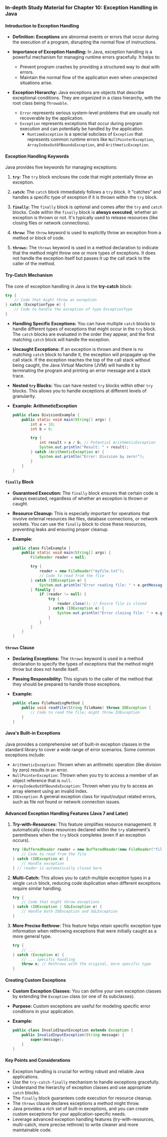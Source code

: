 ### In-depth Study Material for Chapter 10: Exception Handling in Java

#### Introduction to Exception Handling

- **Definition:** **Exceptions** are abnormal events or errors that occur during the execution of a program, disrupting the normal flow of instructions.
    
- **Importance of Exception Handling:** In Java, exception handling is a powerful mechanism for managing runtime errors gracefully. It helps to:
    
    - Prevent program crashes by providing a structured way to deal with errors.
    - Maintain the normal flow of the application even when unexpected situations arise.
- **Exception Hierarchy:** Java exceptions are objects that describe exceptional conditions. They are organized in a class hierarchy, with the root class being `Throwable`.
    
    - `Error` represents serious system-level problems that are usually not recoverable by the application.
    - `Exception` represents exceptions that occur during program execution and can potentially be handled by the application.
        - `RuntimeException` is a special subclass of `Exception` that represents common runtime errors like `NullPointerException`, `ArrayIndexOutOfBoundsException`, and `ArithmeticException`.

#### Exception Handling Keywords

Java provides five keywords for managing exceptions:

1. **`try`:** The `try` block encloses the code that might potentially throw an exception.
    
2. **`catch`:** The `catch` block immediately follows a `try` block. It "catches" and handles a specific type of exception if it is thrown within the `try` block.
    
3. **`finally`:** The `finally` block is optional and comes after the `try` and `catch` blocks. Code within the `finally` block is **always executed**, whether an exception is thrown or not. It's typically used to release resources (like closing files or network connections).
    
4. **`throw`:** The `throw` keyword is used to explicitly throw an exception from a method or block of code.
    
5. **`throws`:** The `throws` keyword is used in a method declaration to indicate that the method might throw one or more types of exceptions. It does not handle the exception itself but passes it up the call stack to the caller of the method.
    

#### Try-Catch Mechanism

The core of exception handling in Java is the **try-catch** block:

```java
try {
    // Code that might throw an exception
} catch (ExceptionType e) {
    // Code to handle the exception of type ExceptionType
}
```

- **Handling Specific Exceptions:** You can have multiple `catch` blocks to handle different types of exceptions that might occur in the `try` block. The `catch` blocks are evaluated in the order they appear, and the first matching `catch` block will handle the exception.
    
- **Uncaught Exceptions:** If an exception is thrown and there is no matching `catch` block to handle it, the exception will propagate up the call stack. If the exception reaches the top of the call stack without being caught, the Java Virtual Machine (JVM) will handle it by terminating the program and printing an error message and a stack trace.
    
- **Nested `try` Blocks:** You can have nested `try` blocks within other `try` blocks. This allows you to handle exceptions at different levels of granularity.
    
- **Example: ArithmeticException**
    
    ```java
    public class DivisionExample {
        public static void main(String[] args) {
            int a = 10;
            int b = 0;
    
            try {
                int result = a / b; // Potential ArithmeticException
                System.out.println("Result: " + result);
            } catch (ArithmeticException e) {
                System.out.println("Error: Division by zero!");
            }
        }
    }
    ```
    

#### `finally` Block

- **Guaranteed Execution:** The `finally` block ensures that certain code is always executed, regardless of whether an exception is thrown or caught.
    
- **Resource Cleanup:** This is especially important for operations that involve external resources like files, database connections, or network sockets. You can use the `finally` block to close these resources, preventing leaks and ensuring proper cleanup.
    
- **Example:**
    
    ```java
    public class FileExample {
        public static void main(String[] args) {
            FileReader reader = null;
    
            try {
                reader = new FileReader("myfile.txt");
                // Code to read from the file
            } catch (IOException e) {
                System.out.println("Error reading file: " + e.getMessage());
            } finally {
                if (reader != null) {
                    try {
                        reader.close(); // Ensure file is closed
                    } catch (IOException e) {
                        System.out.println("Error closing file: " + e.getMessage());
                    }
                }
            }
        }
    }
    ```
    

#### `throws` Clause

- **Declaring Exceptions:** The `throws` keyword is used in a method declaration to specify the types of exceptions that the method might throw but does not handle itself.
    
- **Passing Responsibility:** This signals to the caller of the method that they should be prepared to handle those exceptions.
    
- **Example:**
    
    ```java
    public class FileReadingMethod {
        public void readFile(String fileName) throws IOException {
            // Code to read the file; might throw IOException
        }
    }
    ```
    

#### Java's Built-in Exceptions

Java provides a comprehensive set of built-in exception classes in the standard library to cover a wide range of error scenarios. Some common exceptions include:

- `ArithmeticException`: Thrown when an arithmetic operation (like division by zero) results in an error.
- `NullPointerException`: Thrown when you try to access a member of an object reference that is `null`.
- `ArrayIndexOutOfBoundsException`: Thrown when you try to access an array element using an invalid index.
- `IOException`: A general exception class for input/output related errors, such as file not found or network connection issues.

#### Advanced Exception Handling Features (Java 7 and Later)

1. **Try-with-Resources:** This feature simplifies resource management. It automatically closes resources declared within the `try` statement's parentheses when the `try` block completes (even if an exception occurs).
    
    ```java
    try (BufferedReader reader = new BufferedReader(new FileReader("file.txt"))) {
        // Code to read from the file
    } catch (IOException e) {
        // Handle exception
    } // reader is automatically closed here
    ```
    
2. **Multi-Catch:** This allows you to catch multiple exception types in a single `catch` block, reducing code duplication when different exceptions require similar handling.
    
    ```java
    try {
        // Code that might throw exceptions
    } catch (IOException | SQLException e) {
        // Handle both IOException and SQLException
    }
    ```
    
3. **More Precise Rethrow:** This feature helps retain specific exception type information when rethrowing exceptions that were initially caught as a more general type.
    
    ```java
    try {
        // ...
    } catch (Exception e) {
        // ... specific handling
        throw e; // Rethrows with the original, more specific type
    }
    ```
    

#### Creating Custom Exceptions

- **Custom Exception Classes:** You can define your own exception classes by extending the `Exception` class (or one of its subclasses).
    
- **Purpose:** Custom exceptions are useful for modeling specific error conditions in your application.
    
- **Example:**
    
    ```java
    public class InvalidInputException extends Exception {
        public InvalidInputException(String message) {
            super(message);
        }
    }
    ```
    

#### Key Points and Considerations

- Exception handling is crucial for writing robust and reliable Java applications.
- Use the `try-catch-finally` mechanism to handle exceptions gracefully.
- Understand the hierarchy of exception classes and use appropriate `catch` blocks.
- The `finally` block guarantees code execution for resource cleanup.
- The `throws` clause declares exceptions a method might throw.
- Java provides a rich set of built-in exceptions, and you can create custom exceptions for your application-specific needs.
- Leverage advanced exception handling features (try-with-resources, multi-catch, more precise rethrow) to write cleaner and more maintainable code.